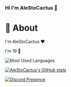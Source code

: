 ### Hi I'm AleStoCactus 👋

# 🧱 About

I'm AleStoCactus ❤️

I'm 19 🎃

![Most Used Languages](https://github-readme-stats.vercel.app/api/top-langs/?username=alestocactus&layout=compact&theme=transparent&text_color=A0009E&title_color=FF21FC)

[![AleStoCactus's GitHub stats](https://github-readme-stats.vercel.app/api?username=alestocactus&show_icons=true&theme=transparent&text_color=A0009E&title_color=FF21FC&border_color=ffffff)](https://github.com/AleStoCactus/AleStoCactus)

[![Discord Presence](https://lanyard.cnrad.dev/api/340883550704369686?bg=trasparent)](https://discord.com/users/340883550704369686)
